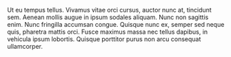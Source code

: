 Ut eu tempus tellus. Vivamus vitae orci cursus, auctor nunc at, tincidunt sem. Aenean mollis augue in ipsum sodales aliquam. Nunc non sagittis enim. Nunc fringilla accumsan congue. Quisque nunc ex, semper sed neque quis, pharetra mattis orci. Fusce maximus massa nec tellus dapibus, in vehicula ipsum lobortis. Quisque porttitor purus non arcu consequat ullamcorper.